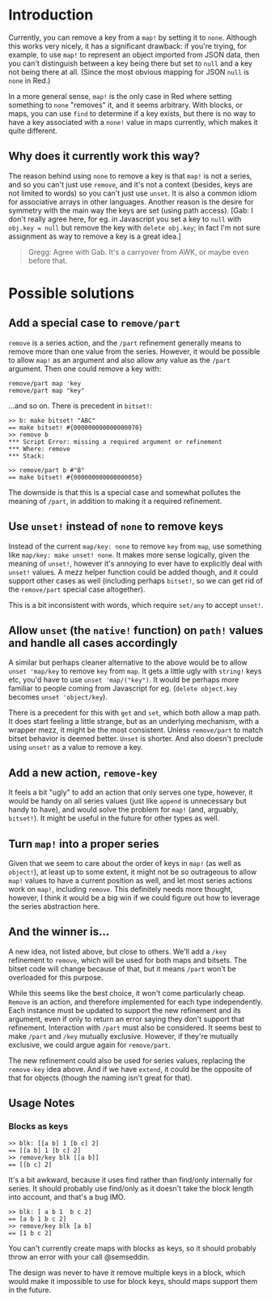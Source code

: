 # Introduction

Currently, you can remove a key from a `map!` by setting it to `none`. Although this works very nicely, it has a significant drawback: if you're trying, for example, to use `map!` to represent an object imported from JSON data, then you can't distinguish between a key being there but set to `null` and a key not being there at all. (Since the most obvious mapping for JSON `null` is `none` in Red.)

In a more general sense, `map!` is the only case in Red where setting something to `none` "removes" it, and it seems arbitrary. With blocks, or maps, you can use `find` to determine if a key exists, but there is no way to have a key associated with a `none!` value in maps currently, which makes it quite different.

## Why does it currently work this way?

The reason behind using `none` to remove a key is that `map!` is not a series, and so you can't just use `remove`, and it's not a context (besides, keys are not limited to words) so you can't just use `unset`. It is also a common idiom for associative arrays in other languages. Another reason is the desire for symmetry with the main way the keys are set (using path access). [Gab: I don't really agree here, for eg. in Javascript you set a key to `null` with `obj.key = null` but remove the key with `delete obj.key`; in fact I'm not sure assignment as way to remove a key is a great idea.]

> Gregg: Agree with Gab. It's a carryover from AWK, or maybe even before that.

# Possible solutions

## Add a special case to `remove/part`

`remove` is a series action, and the `/part` refinement generally means to remove more than one value from the series. However, it would be possible to allow `map!` as an argument and also allow any value as the `/part` argument. Then one could remove a key with:

```red
remove/part map 'key
remove/part map "key"
```

...and so on. There is precedent in `bitset!`:

```red
>> b: make bitset! "ABC"
== make bitset! #{000000000000000070}
>> remove b
*** Script Error: missing a required argument or refinement
*** Where: remove
*** Stack:  

>> remove/part b #"B"
== make bitset! #{000000000000000050}
```

The downside is that this is a special case and somewhat pollutes the meaning of `/part`, in addition to making it a required refinement.

## Use `unset!` instead of `none` to remove keys

Instead of the current `map/key: none` to remove `key` from `map`, use something like `map/key: make unset! none`. It makes more sense logically, given the meaning of `unset!`, however it's annoying to ever have to explicitly deal with `unset!` values. A mezz helper function could be added though, and it could support other cases as well (including perhaps `bitset!`, so we can get rid of the `remove/part` special case altogether).

This is a bit inconsistent with words, which require `set/any` to accept `unset!`.

## Allow `unset` (the `native!` function) on `path!` values and handle all cases accordingly

A similar but perhaps cleaner alternative to the above would be to allow `unset 'map/key` to remove `key` from `map`. It gets a little ugly with `string!` keys etc, you'd have to use `unset 'map/("key")`. It would be perhaps more familiar to people coming from Javascript for eg. (`delete object.key` becomes `unset 'object/key`).

There is a precedent for this with `get` and `set`, which both allow a map path. It does start feeling a little strange, but as an underlying mechanism, with a wrapper mezz, it might be the most consistent. Unless `remove/part` to match bitset behavior is deemed better. `Unset` is shorter. And also doesn't preclude using `unset!` as a value to remove a key.

## Add a new action, `remove-key`

It feels a bit "ugly" to add an action that only serves one type, however, it would be handy on all series values (just like `append` is unnecessary but handy to have), and would solve the problem for `map!` (and, arguably, `bitset!`). It might be useful in the future for other types as well.

## Turn `map!` into a proper series

Given that we seem to care about the order of keys in `map!` (as well as `object!`), at least up to some extent, it might not be so outrageous to allow `map!` values to have a current position as well, and let most series actions work on `map!`, including `remove`. This definitely needs more thought, however, I think it would be a big win if we could figure out how to leverage the series abstraction here.

## And the winner is...

A new idea, not listed above, but close to others. We'll add a `/key` refinement to `remove`, which will be used for both maps and bitsets. The bitset code will change because of that, but it means `/part` won't be overloaded for this purpose. 

While this seems like the best choice, it won't come particularly cheap. `Remove` is an action, and therefore implemented for each type independently. Each instance must be updated to support the new refinement and its argument, even if only to return an error saying they don't support that refinement. Interaction with `/part` must also be considered. It seems best to make `/part` and `/key` mutually exclusive. However, if they're mutually exclusive, we could argue again for `remove/part`.

The new refinement could also be used for series values, replacing the `remove-key` idea above. And if we have `extend`, it could be the opposite of that for objects (though the naming isn't great for that).

## Usage Notes

### Blocks as keys

```
>> blk: [[a b] 1 [b c] 2]
== [[a b] 1 [b c] 2]
>> remove/key blk [[a b]]
== [[b c] 2]
```

It's a bit awkward, because it uses find rather than find/only internally for series. It should probably use find/only as it doesn't take the block length into account, and that's a bug IMO.

```
>> blk: [ a b 1  b c 2]
== [a b 1 b c 2]
>> remove/key blk [a b]
== [1 b c 2]
```

You can't currently create maps with blocks as keys, so it should probably throw an error with your call @semseddin.

The design was never to have it remove multiple keys in a block, which would make it impossible to use for block keys, should maps support them in the future.
